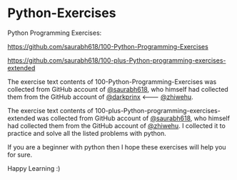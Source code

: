 # Python-Exercises
Python Programming Exercises:

https://github.com/saurabh618/100-Python-Programming-Exercises

https://github.com/saurabh618/100-plus-Python-programming-exercises-extended

The exercise text contents of 100-Python-Programming-Exercises was collected from GitHub account of [@saurabh618](https://github.com/saurabh618/100-Python-Programming-Exercises), who himself had collected them from the GitHub account of [@darkprinx](https://github.com/darkprinx/100-plus-Python-programming-exercises-extended) <--- [@zhiwehu](https://github.com/zhiwehu/Python-programming-exercises).

The exercise text contents of 100-plus-Python-programming-exercises-extended was collected from GitHub account of [@saurabh618](https://github.com/saurabh618/100-plus-Python-programming-exercises-extended), who himself had collected them from the GitHub account of [@zhiwehu](https://github.com/zhiwehu/Python-programming-exercises).
I collected it to practice and solve all the listed problems with python. 

If you are a beginner with python then I hope these exercises will help you for sure.

Happy Learning :)
